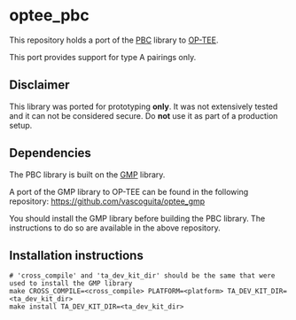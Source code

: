 # optee_pbc
This repository holds a port of the [PBC](https://crypto.stanford.edu/pbc/) library to [OP-TEE](https://www.op-tee.org).

This port provides support for type A pairings only.

## Disclaimer
This library was ported for prototyping **only**. It was not extensively tested and it can not be considered secure.
Do **not** use it as part of a production setup.

## Dependencies

The PBC library is built on the [GMP](https://gmplib.org) library.

A port of the GMP library to OP-TEE can be found in the following repository:
https://github.com/vascoguita/optee_gmp

You should install the GMP library before building the PBC library.
The instructions to do so are available in the above repository.

## Installation instructions
    # 'cross_compile' and 'ta_dev_kit_dir' should be the same that were used to install the GMP library
    make CROSS_COMPILE=<cross_compile> PLATFORM=<platform> TA_DEV_KIT_DIR=<ta_dev_kit_dir>
    make install TA_DEV_KIT_DIR=<ta_dev_kit_dir>